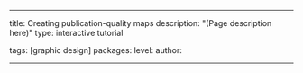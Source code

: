 ---

title: Creating publication-quality maps
description: "(Page description here)"
type: interactive tutorial

tags: [graphic design]
packages: 
level: 
author: 

---